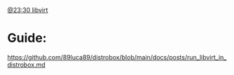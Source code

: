 [@23:30 libvirt](https://youtu.be/eM1p47tow4o?t=1410)

# Guide:
https://github.com/89luca89/distrobox/blob/main/docs/posts/run_libvirt_in_distrobox.md
